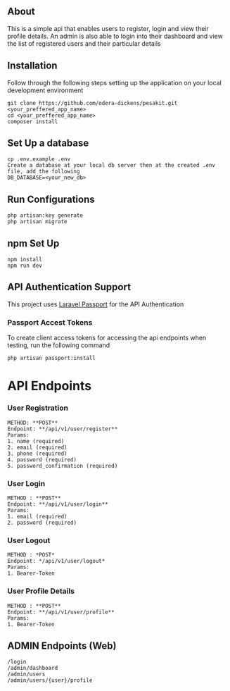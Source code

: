 ## About

This is a simple api that enables users to register, login and view their profile details. An admin is also able to login into their dashboard and view the list of registered users and their particular details

## Installation
Follow through the following steps setting up the application on your local development environment
```
git clone https://github.com/odera-dickens/pesakit.git <your_preffered_app_name>
cd <your_preffered_app_name>
composer install
```
## Set Up a database
```
cp .env.example .env
Create a database at your local db server then at the created .env file, add the following 
DB_DATABASE=<your_new_db>
```
## Run Configurations
```
php artisan:key generate
php artisan migrate
```
## npm Set Up
```
npm install
npm run dev
```
## API Authentication Support
This project uses [Laravel Passport](https://laravel.com/docs/8.x/passport) for the API Authentication
### Passport Accest Tokens
To create client access tokens for accessing the api endpoints when testing, run the following command
```
php artisan passport:install
```
# API Endpoints
### User Registration
```
METHOD: **POST**
Endpoint: **/api/v1/user/register**
Params: 
1. name (required)
2. email (required)
3. phone (required)
4. password (required)
5. password_confirmation (required)
```
### User Login
```
METHOD : **POST**
Endpoint: **/api/v1/user/login**
Params:  
1. email (required)
2. password (required)
```
### User Logout
```
METHOD : *POST*
Endpoint: */api/v1/user/logout*
Params:  
1. Bearer-Token
```
### User Profile Details
```
METHOD : **POST**
Endpoint: **/api/v1/user/profile**
Params:  
1. Bearer-Token
```
## ADMIN Endpoints (Web)
```
/login
/admin/dashboard
/admin/users
/admin/users/{user}/profile
```